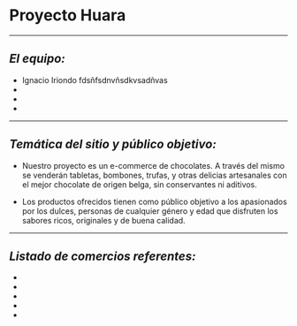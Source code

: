# Proyecto Huara #
---
## *El equipo:* ##

* Ignacio Iriondo fdsñfsdnvñsdkvsadñvas
* 
* 
* 

---
## *Temática del sitio y público objetivo:* ##

* Nuestro proyecto es un e-commerce de chocolates. A través del mismo se venderán tabletas, bombones, trufas, y otras delicias artesanales con el mejor chocolate de origen belga, sin conservantes ni aditivos.

* Los productos ofrecidos tienen como público objetivo a los apasionados por los dulces, personas de cualquier género y edad que disfruten los sabores ricos, originales y de buena calidad. 

---
## *Listado de comercios referentes:* ##

* 
* 
* 
* 
* 
